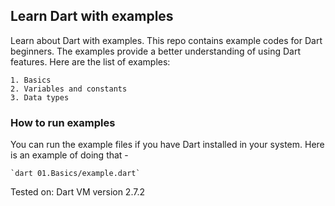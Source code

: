 ## Learn Dart with examples

Learn about Dart with examples. This repo contains example codes for Dart beginners. 
The examples provide a better understanding of using Dart features. 
Here are the list of examples:

    1. Basics
    2. Variables and constants
    3. Data types


### How to run examples

You can run the example files if you have Dart installed in your system. Here is an example of doing that - 

    `dart 01.Basics/example.dart`

Tested on: Dart VM version 2.7.2
